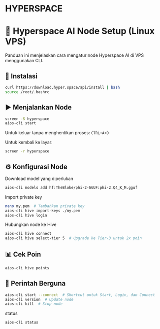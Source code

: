 # HYPERSPACE
# 🚀 Hyperspace AI Node Setup (Linux VPS)

Panduan ini menjelaskan cara mengatur node Hyperspace AI di VPS menggunakan CLI.

## 🔧 Instalasi

```bash
curl https://download.hyper.space/api/install | bash  
source /root/.bashrc
```

## ▶️ Menjalankan Node

```bash
screen -S hyperspace  
aios-cli start
```

Untuk keluar tanpa menghentikan proses: `CTRL+A+D`

Untuk kembali ke layar:

```bash
screen -r hyperspace
```

## ⚙️ Konfigurasi Node

Download model yang diperlukan

```bash
aios-cli models add hf:TheBloke/phi-2-GGUF:phi-2.Q4_K_M.gguf
```

Import private key

```bash
nano my.pem  # Tambahkan private key
aios-cli hive import-keys ./my.pem  
aios-cli hive login
```

Hubungkan node ke Hive

```bash
aios-cli hive connect  
aios-cli hive select-tier 5  # Upgrade ke Tier-3 untuk 2x poin
```

## 📊 Cek Poin

```bash
aios-cli hive points
```

## 🔄 Perintah Berguna

```bash
aios-cli start --connect  # Shortcut untuk Start, Login, dan Connect  
aios-cli version  # Update node  
aios-cli kill  # Stop node
```
status
```bash
aios-cli status
```
